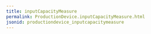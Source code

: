 ```yaml
---
title: inputCapacityMeasure
permalink: ProductionDevice.inputCapacityMeasure.html
jsonid: productiondevice_inputcapacitymeasure
---
```

